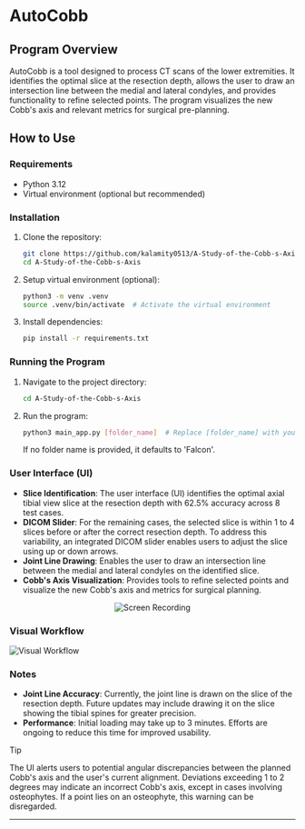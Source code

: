 # AutoCobb

## Program Overview

AutoCobb is a tool designed to process CT scans of the lower extremities. It identifies the optimal slice at the resection depth, allows the user to draw an intersection line between the medial and lateral condyles, and provides functionality to refine selected points. The program visualizes the new Cobb's axis and relevant metrics for surgical pre-planning.

## How to Use

### Requirements

- Python 3.12
- Virtual environment (optional but recommended)

### Installation

1. Clone the repository:

    ```bash
    git clone https://github.com/kalamity0513/A-Study-of-the-Cobb-s-Axis.git
    cd A-Study-of-the-Cobb-s-Axis
    ```

2. Setup virtual environment (optional):

    ```bash
    python3 -m venv .venv
    source .venv/bin/activate  # Activate the virtual environment
    ```

3. Install dependencies:

    ```bash
    pip install -r requirements.txt
    ```

### Running the Program

1. Navigate to the project directory:

    ```bash
    cd A-Study-of-the-Cobb-s-Axis
    ```

2. Run the program:

    ```bash
    python3 main_app.py [folder_name]  # Replace [folder_name] with your folder containing .dcm files
    ```

    If no folder name is provided, it defaults to 'Falcon'.

### User Interface (UI)

- **Slice Identification**: The user interface (UI) identifies the optimal axial tibial view slice at the resection depth with 62.5% accuracy across 8 test cases. 
- **DICOM Slider**: For the remaining cases, the selected slice is within 1 to 4 slices before or after the correct resection depth. To address this variability, an integrated DICOM slider enables users to adjust the slice using up or down arrows. 
- **Joint Line Drawing**: Enables the user to draw an intersection line between the medial and lateral condyles on the identified slice.
- **Cobb's Axis Visualization**: Provides tools to refine selected points and visualize the new Cobb's axis and metrics for surgical planning.
<p align="center">
  <img src="https://github.com/kalamity0513/A-Study-of-the-Cobb-s-Axis/assets/115133535/b8133f47-fea4-4a77-ac7b-2326ecc623b9" alt="Screen Recording">
</p>

### Visual Workflow

![Visual Workflow](https://github.com/kalamity0513/A-Study-of-the-Cobb-s-Axis/assets/115133535/dc94fa76-51d9-4201-8468-d3871a0bbccf)

### Notes

- **Joint Line Accuracy**: Currently, the joint line is drawn on the slice of the resection depth. Future updates may include drawing it on the slice showing the tibial spines for greater precision.
- **Performance**: Initial loading may take up to 3 minutes. Efforts are ongoing to reduce this time for improved usability.

> [!TIP]
> The UI alerts users to potential angular discrepancies between the planned Cobb's axis and the user's current alignment. Deviations exceeding 1 to 2 degrees may indicate an incorrect Cobb's axis, except in cases involving osteophytes. If a point lies on an osteophyte, this warning can be disregarded.
---



